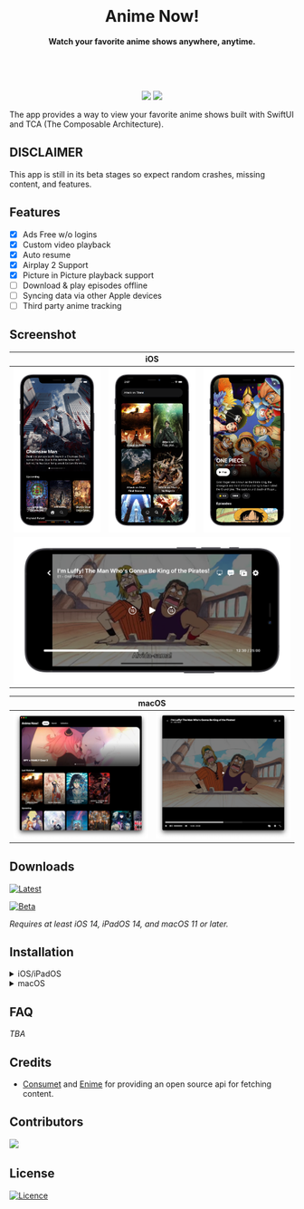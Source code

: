 <div align="center">
    <br>
<!--    <a href="">-->
<!--        <img src="Stuff/AppIcon-readme.png" width="200" height="200">-->
<!--    </a>-->
    <h1>Anime Now!</h1>
    <p>
        <b>Watch your favorite anime shows anywhere, anytime.</b>
    </p>
    <br>
    <br>
    <br>
</div>


<p align="center">
    <img src="https://img.shields.io/github/downloads/errorerrorerror/anime-now/total?color=green&style=for-the-badge"/>
    <img src="https://img.shields.io/badge/platforms-iOS%2C%20iPadOS%2C%20macOS-green?style=for-the-badge"/>
</p>

The app provides a way to view your favorite anime shows built with SwiftUI and TCA (The Composable Architecture).

## DISCLAIMER
This app is still in its beta stages so expect random crashes, missing content, and features.

## Features

- [x] Ads Free w/o logins
- [x] Custom video playback
- [x] Auto resume
- [x] Airplay 2 Support
- [x] Picture in Picture playback support
- [ ] Download & play episodes offline
- [ ] Syncing data via other Apple devices
- [ ] Third party anime tracking

## Screenshot

<table>
  <thead>
    <tr>
      <th colspan="5">iOS</th>
    </tr>
  </thead>
  <tbody>
    <tr>
        <td>
            <img src="./Misc/Media/iphone_home_screenshot.png"/>
        </td>
        <td>
            <img src="./Misc/Media/iphone_search_screenshot.png"/>
        </td>
        <td>
            <img src="./Misc/Media/iphone_anime_details_screenshot.png"/>
        </td>
    </tr>
    <tr>
        <td colspan="3">
            <img src="./Misc/Media/iphone_videoplayer_screenshot.png"/>
        </td>
    </tr>
  </tbody>
</table>

<!-- TODO: add iPadOS and macOS screenshots -->

<!-- <table>
  <thead>
    <tr>
      <th colspan="5">iPadOS</th>
    </tr>
  </thead>
  <tbody>
    <tr>
        <td>
            <img src="./Misc/Media/iphone_home_screenshot.png"/>
        </td>
        <td>
            <img src="./Misc/Media/iphone_search_screenshot.png"/>
        </td>
        <td>
            <img src="./Misc/Media/iphone_anime_details_screenshot.png"/>
        </td>
    </tr>
    <tr>
        <td colspan="3">
            <img src="./Misc/Media/iphone_videoplayer_screenshot.png"/>
        </td>
    </tr>
  </tbody>
</table> -->

<table>
  <thead>
    <tr>
      <th colspan="5">macOS</th>
    </tr>
  </thead>
  <tbody>
    <tr>
        <td>
            <img src="./Misc/Media/macos_home_screenshot.png"/>
        </td>
        <td>
            <img src="./Misc/Media/macos_videoplayer_screenshot.png"/>
        </td>
    </tr>
  </tbody>
</table>

## Downloads 

[![Latest](https://img.shields.io/github/v/release/errorerrorerror/anime-now?label=Latest&style=for-the-badge)](https://github.com/ErrorErrorError/anime-now/releases/latest)

[![Beta](https://img.shields.io/github/v/release/errorerrorerror/anime-now?include_prereleases&label=Beta&style=for-the-badge)](https://github.com/ErrorErrorError/anime-now/releases)

*Requires at least iOS 14, iPadOS 14, and macOS 11 or later.*

## Installation

<!-- TODO: Fix once there is a release, to only download the specific version -->

<details>
<summary>iOS/iPadOS</summary>

_If you're not jailbroken, then you require a sideloader application in order to install this app. If you're jailbroken, all you need is an IPA and you're good to install._

1. [Download the ipa file.](https://github.com/errorerrorerror/anime-now/releases/latest/)
2. Use any sideloader app like [AltStore](https://altstore.io/) or similar to install the ipa.
3. After installing the app, then you are free to watch your favorite anime shows :)

</details>

<details>

<summary>macOS</summary>

1. [Download the app file.](https://github.com/errorerrorerror/anime-now/releases/latest/)
2. Save it in your ```Applications``` folder and make sure that you allow the app to run. If you are having issues with this, make sure you go to ```System Preferences -> Security & Privacy -> General``` and make sure ```Anime Now!``` is allowed to run.
3. Once that is done, then you are free to watch your favorite anime shows :)

</details>

## FAQ

_TBA_

## Credits

- [Consumet](https://github.com/consumet/api.consumet.org) and [Enime](https://github.com/Enime-Project/api.enime.moe) for providing an open source api for fetching content.

## Contributors

[![](https://contrib.rocks/image?repo=errorerrorerror/anime-now)](https://github.com/errorerrorerror/anime-now/graphs/contributors)

## License

[![Licence](https://img.shields.io/github/license/Ileriayo/markdown-badges?style=for-the-badge)](./LICENSE)

